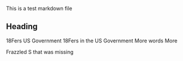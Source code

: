 This is a test markdown file

## Heading
18Fers
US Government
18Fers in the US Government
More words
More

Frazzled
S that was missing
